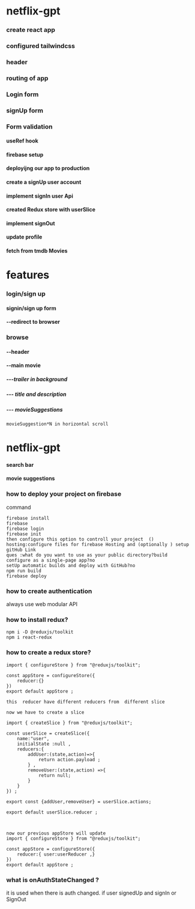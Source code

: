 # netflix-gpt
### create react app
### configured tailwindcss
### header
### routing of app
### Login form
### signUp form
### Form validation
#### useRef hook
#### firebase setup 
#### deployijng our app to production
#### create a signUp user account
#### implement signIn user Api
#### created Redux store with userSlice
#### implement signOut
#### update profile
#### fetch from tmdb Movies



# features
### login/sign up
#### signin/sign up form 
#### --redirect to browser
### browse
#### --header
#### --main movie
##### ---trailer in background
##### --- title and description
##### --- movieSuggestions
```
movieSuggestion*N in horizontal scroll
```

# netflix-gpt
#### search bar
#### movie suggestions


### how to deploy your project on firebase
command
```
firebase install
firebase
firebase login
firebase init
then configure this option to controll your project  () hosting:configure files for firebase Hosting and (optionally ) setup gitHub Link
ques :what do you want to use as your public directory?build
configure as a single-page app?no
setUp automatic builds and deploy with GitHub?no
npm run build
firebase deploy
```


### how to create authentication
always use web modular API
### how to install redux?
```
npm i -D @reduxjs/toolkit
npm i react-redux
```

### how to create a redux store?
```
import { configureStore } from "@reduxjs/toolkit";

const appStore = configureStore({
    reducer:{}
})
export default appStore ; 

this  reducer have different reducers from  different slice 

now we have to create a slice

import { createSlice } from "@reduxjs/toolkit";

const userSlice = createSlice({
    name:"user",
    initialState :null ,
    reducers:{
        addUser:(state,action)=>{
            return action.payload ;
        } ,
        removeUser:(state,action) =>{
            return null;
        }
    }
}) ;

export const {addUser,removeUser} = userSlice.actions;

export default userSlice.reducer ;



now our previous appStore will update
import { configureStore } from "@reduxjs/toolkit";

const appStore = configureStore({
    reducer:{ user:userReducer ,}
})
export default appStore ; 

```


### what is onAuthStateChanged ?
it is used when there is auth changed.
if user signedUp and signIn or SignOut